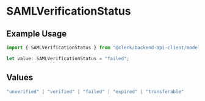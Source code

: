 # SAMLVerificationStatus

## Example Usage

```typescript
import { SAMLVerificationStatus } from "@clerk/backend-api-client/models/components";

let value: SAMLVerificationStatus = "failed";
```

## Values

```typescript
"unverified" | "verified" | "failed" | "expired" | "transferable"
```